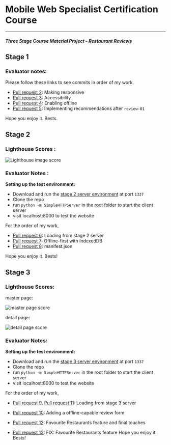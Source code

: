 # Mobile Web Specialist Certification Course
---
#### _Three Stage Course Material Project - Restaurant Reviews_

## Stage 1

### Evaluator notes:
Please follow these links to see commits in order of my work.

* [Pull request 2](https://github.com/raveesh-me/mws-restaurant-stage-1/pull/2): Making responsive
* [Pull request 3](https://github.com/raveesh-me/mws-restaurant-stage-1/pull/3): Accessibility
* [Pull request 4](https://github.com/raveesh-me/mws-restaurant-stage-1/pull/4): Enabling offline
* [Pull request 5](https://github.com/raveesh-me/mws-restaurant-stage-1/pull/5): Implementing recommendations after `review-01`

Hope you enjoy it.
Bests.


## Stage 2

### Lighthouse Scores :
<img alt="Lighthouse image score" src="https://i.ibb.co/gZRtGv6/score.jpg" alt="score" border="0">

### Evaluator Notes :

**Setting up the test environment:**
* Download and run the [stage 2 server environment](https://github.com/udacity/mws-restaurant-stage-2) at port `1337`
* Clone the repo
* run `python -m SimpleHTTPServer` in the root folder to start the client server
* visit localhost:8000 to test the website

For the order of my work,
* [Pull request 6](https://github.com/raveesh-me/mws-restaurant-stage-1/pull/6): Loading from stage 2 server
* [Pull request 7](https://github.com/raveesh-me/mws-restaurant-stage-1/pull/7): Offline-first with IndexedDB
* [Pull request 8](https://github.com/raveesh-me/mws-restaurant-stage-1/pull/8): manifest.json

Hope you enjoy it.
Bests!

## Stage 3

### Lighthouse Scores:
master page:

<img alt="master page score" src="https://i.ibb.co/5GZt7BT/master-score.png" alt="master-score" border="0">

detail page:

<img alt="detail page score" src="https://i.ibb.co/9qX96GC/detail-score.png" alt="detail-score" border="0">


### Evaluator Notes:

**Setting up the test environment:**
* Download and run the [stage 3 server environment](https://github.com/udacity/mws-restaurant-stage-3) at port `1337`
* Clone the repo
* run `python -m SimpleHTTPServer` in the root folder to start the client server
* visit localhost:8000 to test the website

For the order of my work,
* [Pull request 9](https://github.com/raveesh-me/mws-restaurant-stage-1/pull/9), [Pull request 11](https://github.com/raveesh-me/mws-restaurant-stage-1/pull/11): Loading from stage 3 server

* [Pull request 10](https://github.com/raveesh-me/mws-restaurant-stage-1/pull/10): Adding a offline-capable review form
* [Pull request 12](https://github.com/raveesh-me/mws-restaurant-stage-1/pull/12): Favourite Restaurants feature and final touches
* [Pull request 13](https://github.com/raveesh-me/mws-restaurant-stage-1/pull/13): FIX: Favourite Restaurants feature
Hope you enjoy it.
Bests!
